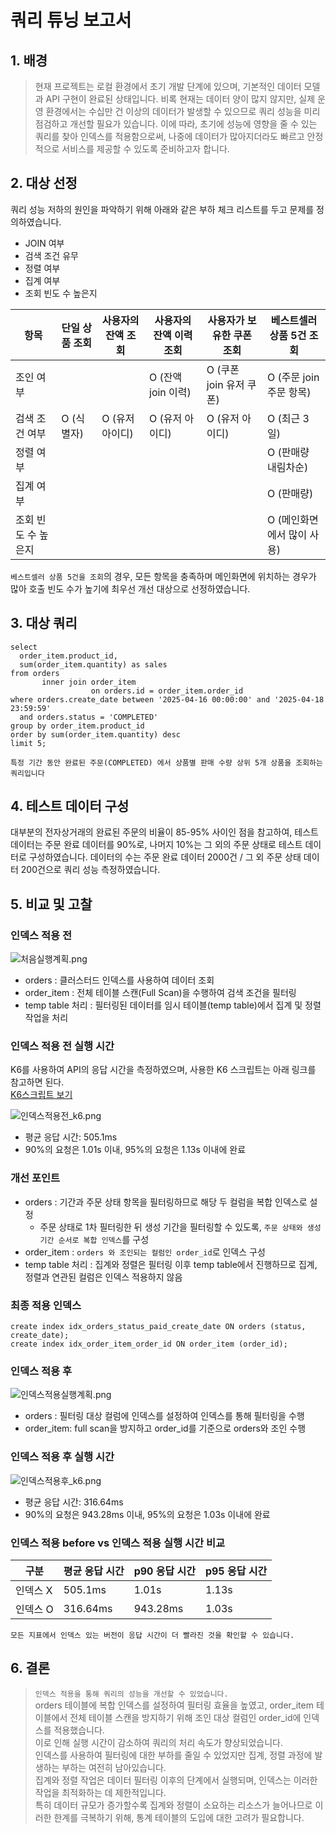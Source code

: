 # 쿼리 튜닝 보고서

## 1. 배경

> 현재 프로젝트는 로컬 환경에서 초기 개발 단계에 있으며, 기본적인 데이터 모델과 API 구현이 완료된 상태입니다.
> 비록 현재는 데이터 양이 많지 않지만, 실제 운영 환경에서는 수십만 건 이상의 데이터가 발생할 수 있으므로 쿼리 성능을 미리 점검하고 개선할 필요가 있습니다.
> 이에 따라, 초기에 성능에 영향을 줄 수 있는 쿼리를 찾아 인덱스를 적용함으로써, 나중에 데이터가 많아지더라도 빠르고 안정적으로 서비스를 제공할 수 있도록 준비하고자 합니다.

## 2. 대상 선정

쿼리 성능 저하의 원인을 파악하기 위해 아래와 같은 부하 체크 리스트를 두고 문제를 정의하였습니다.

- JOIN 여부
- 검색 조건 유무
- 정렬 여부
- 집계 여부
- 조회 빈도 수 높은지

| 항목          | 단일 상품 조회 | 사용자의 잔액 조회 | 사용자의 잔액 이력 조회  | 사용자가 보유한 쿠폰 조회    | 베스트셀러 상품 5건 조회    |
|-------------|----------|------------|----------------|-------------------|-------------------|
| 조인 여부       |          |            | O (잔액 join 이력) | O (쿠폰 join 유저 쿠폰) | O (주문 join 주문 항목) |
| 검색 조건 여부    | O (식별자)  | O (유저 아이디) | O (유저 아이디)     | O (유저 아이디)        | O (최근 3일)         |
| 정렬 여부       |          |            |                |                   | O (판매량 내림차순)      |
| 집계 여부       |          |            |                |                   | O (판매량)           |
| 조회 빈도 수 높은지 |          |            |                |                   | O (메인화면에서 많이 사용)  |

`베스트셀러 상품 5건을 조회`의 경우, 모든 항목을 충족하며 메인화면에 위치하는 경우가 많아 호출 빈도 수가 높기에
최우선 개선 대상으로 선정하였습니다.

## 3. 대상 쿼리

```mysql
select
  order_item.product_id,
  sum(order_item.quantity) as sales
from orders
       inner join order_item
                  on orders.id = order_item.order_id
where orders.create_date between '2025-04-16 00:00:00' and '2025-04-18 23:59:59'
  and orders.status = 'COMPLETED'
group by order_item.product_id
order by sum(order_item.quantity) desc
limit 5;
```

`특정 기간 동안 완료된 주문(COMPLETED) 에서 상품별 판매 수량 상위 5개 상품을 조회하는 쿼리입니다`

## 4. 테스트 데이터 구성
대부분의 전자상거래의 완료된 주문의 비율이 85-95% 사이인 점을 참고하여, 테스트 데이터는 주문 완료 데이터를 90%로, 나머지 10%는 그 외의 주문 상태로 테스트 데이터로 구성하였습니다.
데이터의 수는 주문 완료 데이터 2000건 / 그 외 주문 상태 데이터 200건으로 쿼리 성능 측정하였습니다.

## 5. 비교 및 고찰

### 인덱스 적용 전

![처음실행계획.png](/docs/image/처음실행계획.png)

- orders : 클러스터드 인덱스를 사용하여 데이터 조회
- order_item : 전체 테이블 스캔(Full Scan)을 수행하여 검색 조건을 필터링
- temp table 처리 : 필터링된 데이터를 임시 테이블(temp table)에서 집계 및 정렬 작업을 처리

### 인덱스 적용 전 실행 시간
K6를 사용하여 API의 응답 시간을 측정하였으며, 사용한 K6 스크립트는 아래 링크를 참고하면 된다.<br>
[K6스크립트 보기](https://github.com/skdev0619/e-commerce-clone/blob/step8/k6/script.js)

![인덱스적용전_k6.png](/docs/image/인덱스적용전_k6.png)
- 평균 응답 시간: 505.1ms
- 90%의 요청은 1.01s 이내, 95%의 요청은 1.13s 이내에 완료

### 개선 포인트
- orders : 기간과 주문 상태 항목을 필터링하므로 해당 두 컬럼을 복합 인덱스로 설정
  - 주문 상태로 1차 필터링한 뒤 생성 기간을 필터링할 수 있도록, `주문 상태와 생성 기간 순서로 복합 인덱스`를 구성
- order_item : `orders 와 조인되는 컬럼인 order_id`로 인덱스 구성
- temp table 처리 : 집계와 정렬은 필터링 이후 temp table에서 진행하므로 집계, 정렬과 연관된 컬럼은 인덱스 적용하지 않음

### 최종 적용 인덱스

```mysql
create index idx_orders_status_paid_create_date ON orders (status, create_date);
create index idx_order_item_order_id ON order_item (order_id);
```

### 인덱스 적용 후

![인덱스적용실행계획.png](/docs/image/인덱스적용실행계획.png)

- orders : 필터링 대상 컬럼에 인덱스를 설정하여 인덱스를 통해 필터링을 수행
- order_item: full scan을 방지하고 order_id를 기준으로 orders와 조인 수행

### 인덱스 적용 후 실행 시간
![인덱스적용후_k6.png](/docs/image/인덱스적용후_k6.png)
- 평균 응답 시간: 316.64ms
- 90%의 요청은 943.28ms 이내, 95%의 요청은 1.03s 이내에 완료

### 인덱스 적용 before vs 인덱스 적용 실행 시간 비교
| 구분    | 평균 응답 시간 | p90 응답 시간 | p95 응답 시간 |
|-------|----------------|----------------|----------------|
| 인덱스 X | 505.1ms        | 1.01s          | 1.13s          |
| 인덱스 O | 316.64ms       | 943.28ms       | 1.03s          |

`모든 지표에서 인덱스 있는 버전이 응답 시간이 더 빨라진 것을 확인할 수 있습니다.`

## 6. 결론

> `인덱스 적용을 통해 쿼리의 성능을 개선할 수 있었습니다.`<br>
> orders 테이블에 복합 인덱스를 설정하여 필터링 효율을 높였고, order_item 테이블에서 전체 테이블 스캔을 방지하기 위해 조인 대상 컬럼인 order_id에 인덱스를 적용했습니다.<br>
> 이로 인해 실행 시간이 감소하여 쿼리의 처리 속도가 향상되었습니다.<br>
> 인덱스를 사용하여 필터링에 대한 부하를 줄일 수 있었지만 집계, 정렬 과정에 발생하는 부하는 여전히 남아있습니다.<br>
> 집계와 정렬 작업은 데이터 필터링 이후의 단계에서 실행되며, 인덱스는 이러한 작업을 최적화하는 데 제한적입니다.<br>
> 특히 데이터 규모가 증가할수록 집계와 정렬이 소요하는 리소스가 늘어나므로 이러한 한계를 극복하기 위해, 통계 테이블의 도입에 대한 고려가 필요합니다.
